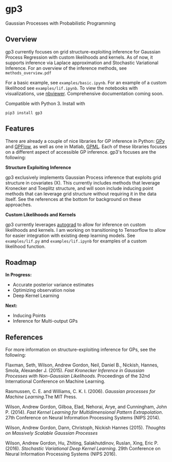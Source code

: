 # gp3

Gaussian Processes with Probabilistic Programming

## Overview

gp3 currently focuses on grid structure-exploiting inference for Gaussian Process Regression with custom likelihoods and kernels. As of now, it supports inference via Laplace approximation and Stochastic Variational Inference. For an overview of the inference methods, see ```methods_overview.pdf```

For a basic example, see ```examples/basic.ipynb```. For an example of a custom likelihood see ```examples/lif.ipynb```. To view the notebooks with visualizations, use [nbviewer](https://nbviewer.jupyter.org/). Comprehensive documentation coming soon.

Compatible with Python 3. Install with 

```pip3 install gp3```

## Features

There are already a couple of nice libraries for GP inference in Python: [GPy](https://github.com/SheffieldML/GPy) and [GPFlow](https://github.com/GPflow/GPflow), as well as one in Matlab, [GPML](http://www.gaussianprocess.org/gpml/code/matlab/doc/). Each of these libraries focuses on a different aspect of accessible GP inference. gp3's focuses are the following:

**Structure Exploiting Inference**

gp3 exclusively implements Gaussian Process inference that exploits grid structure in covariates (X). This currently includes methods that leverage Kronecker and Toeplitz structure, and will soon include inducing point methods that can leverage grid structure without requiring it in the data itself. See the references at the bottom for background on these approaches.

**Custom Likelihoods and Kernels**

gp3 currently leverages [autograd](https://github.com/HIPS/autograd) to allow for inference on custom likelihoods and kernels. I am working on transitioning to Tensorflow to allow for easier integration with existing deep learning models.  See ```examples/lif.py``` and ```examples/lif.ipynb``` for examples of a custom likelihood function.

## Roadmap

**In Progress:**

* Accurate posterior variance estimates
* Optimizing observation noise
* Deep Kernel Learning

**Next:**

* Inducing Points
* Inference for Multi-output GPs

## References

For more information on structure-exploiting inference for GPs, see the following:

Flaxman, Seth, Wilson, Andrew Gordon, Neil, Daniel B., Nickish, Hannes, Smola, Alexander J. (2015). *Fast Kronecker Inference in Gaussian Processes with Non-Gaussian Likelihoods*. Proceedings of the 32nd International Conference on Machine Learning.

Rasmussen, C. E. and Williams, C. K. I. (2006). *Gaussian processes for Machine Learning*.The MIT Press.

Wilson, Andrew Gordon, Gilboa, Elad, Nehorai, Arye, and Cunningham, John P. (2014). *Fast Kernel Learning for Multidimensional Pattern Extrapolation*. 27th Conference on Neural Information Processing Systems (NIPS 2014).

Wilson, Andrew Gordon, Dann, Christoph, Nickish Hannes (2015). *Thoughts on Massively Scalable Gaussian Processes*

Wilson, Andrew Gordon, Hu, Zhiting, Salakhutdinov, Ruslan, Xing, Eric P. (2016). *Stochastic Variational Deep Kernel Learning*. 29th Conference on Neural Information Processing Systems (NIPS 2016).
